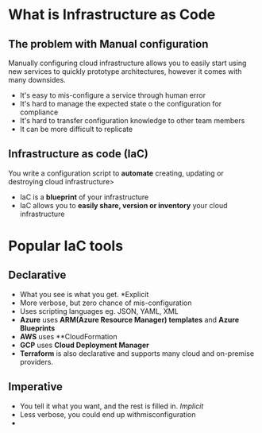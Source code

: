 # What is Infrastructure as Code
## The problem with Manual configuration
Manually configuring cloud infrastructure allows you to easily start using new services to quickly prototype architectures, however it comes with many downsides.
- It's easy to mis-configure a service through human error
- It's hard to manage the expected state o the configuration for compliance
- It's hard to transfer configuration knowledge to other team members
- It can be more difficult to replicate

## Infrastructure as code (**IaC**)
You write a configuration script to **automate** creating, updating or destroying cloud infrastructure>
- IaC is a **blueprint** of your infrastructure
- IaC allows you to **easily share, version or inventory** your cloud infrastructure

# Popular IaC tools

## Declarative
- What you see is what you get. *Explicit
- More verbose, but zero chance of mis-configuration
- Uses scripting languages eg. JSON, YAML, XML
- **Azure** uses **ARM(Azure Resource Manager) templates** and **Azure Blueprints**
- **AWS** uses **CloudFormation
- **GCP** uses **Cloud Deployment Manager**
- **Terraform** is also declarative and supports many cloud and on-premise providers.

## Imperative
- You tell it what you want, and the rest is filled in. *Implicit*
- Less verbose, you could end up withmisconfiguration
- 